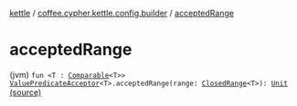 [kettle](../index.md) / [coffee.cypher.kettle.config.builder](index.md) / [acceptedRange](./accepted-range.md)

# acceptedRange

(jvm) `fun <T : `[`Comparable`](https://kotlinlang.org/api/latest/jvm/stdlib/kotlin/-comparable/index.html)`<T>> `[`ValuePredicateAcceptor`](../coffee.cypher.kettle.config.builder.type/-value-predicate-acceptor/index.md)`<T>.acceptedRange(range: `[`ClosedRange`](https://kotlinlang.org/api/latest/jvm/stdlib/kotlin.ranges/-closed-range/index.html)`<T>): `[`Unit`](https://kotlinlang.org/api/latest/jvm/stdlib/kotlin/-unit/index.html) [(source)](https://github.com/Cypher121/kettle/blob/master/src/main/kotlin/coffee/cypher/kettle/config/builder/Extensions.kt#L14)